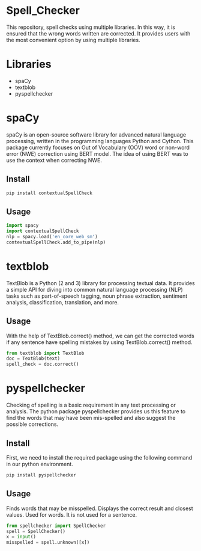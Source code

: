 # Spell_Checker
This repository, spell checks using multiple libraries.
In this way, it is ensured that the wrong words written are corrected.
It provides users with the most convenient option by using multiple libraries.

# Libraries
- spaCy
- textblob
- pyspellchecker
# spaCy
spaCy is an open-source software library for advanced natural language processing, written in the programming languages Python and Cython.
This package currently focuses on Out of Vocabulary (OOV) word or non-word error (NWE) correction using BERT model. The idea of using BERT was to use the context when correcting NWE.
## Install
```python
pip install contextualSpellCheck
```
## Usage
```python
import spacy
import contextualSpellCheck
nlp = spacy.load('en_core_web_sm')
contextualSpellCheck.add_to_pipe(nlp)

```
# textblob
TextBlob is a Python (2 and 3) library for processing textual data. It provides a simple API for diving into common natural language processing (NLP) tasks such as part-of-speech tagging, noun phrase extraction, sentiment analysis, classification, translation, and more.
## Usage
With the help of TextBlob.correct() method, we can get the corrected words if any sentence have spelling mistakes by using TextBlob.correct() method.
```python
from textblob import TextBlob
doc = TextBlob(text)
spell_check = doc.correct()

```
# pyspellchecker
Checking of spelling is a basic requirement in any text processing or analysis. The python package pyspellchecker provides us this feature to find the words that may have been mis-spelled and also suggest the possible corrections.
## Install
First, we need to install the required package using the following command in our python environment.
```python
pip install pyspellchecker
```
## Usage
Finds words that may be misspelled. Displays the correct result and closest values. 
Used for words. It is not used for a sentence.
```python
from spellchecker import SpellChecker
spell = SpellChecker()
x = input()
misspelled = spell.unknown([x])

```
